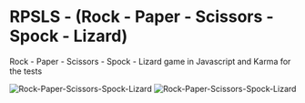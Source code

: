 # RPSLS - (Rock - Paper - Scissors - Spock - Lizard)

Rock - Paper - Scissors - Spock - Lizard game in Javascript and Karma for the tests

![Rock-Paper-Scissors-Spock-Lizard](./images/RPSLS.png")
![Rock-Paper-Scissors-Spock-Lizard](./images/Rock-Paper-Scissors-Lizard-Spock.jpg")
